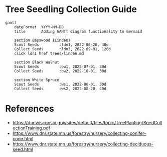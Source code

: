 # Tree Seedling Collection Guide

```mermaid
gantt
    dateFormat  YYYY-MM-DD
    title       Adding GANTT diagram functionality to mermaid

    section Basswood (Linden)
    Scout Seeds         :ldn1, 2022-06-20, 40d
    Collect Seeds       :ldn2, 2022-09-01, 120d
    click ldn1 href trees/linden.md

    section Black Walnut
    Scout Seeds         :bw1, 2022-07-01, 30d
    Collect Seeds       :bw2, 2022-10-01, 30d

    section White Spruce
    Scout Seeds         :ws1, 2022-06-01, 30d
    Collect Seeds       :ws2, 2022-08-20, 40d

```

# References

- https://dnr.wisconsin.gov/sites/default/files/topic/TreePlanting/SeedCollectionTraining.pdf
- https://www.dnr.state.mn.us/forestry/nursery/collecting-conifer-cone.html
- https://www.dnr.state.mn.us/forestry/nursery/collecting-deciduous-seed.html
